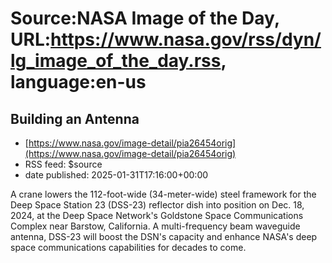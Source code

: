 # Source:NASA Image of the Day, URL:https://www.nasa.gov/rss/dyn/lg_image_of_the_day.rss, language:en-us

## Building an Antenna
 - [https://www.nasa.gov/image-detail/pia26454orig](https://www.nasa.gov/image-detail/pia26454orig)
 - RSS feed: $source
 - date published: 2025-01-31T17:16:00+00:00

A crane lowers the 112-foot-wide (34-meter-wide) steel framework for the Deep Space Station 23 (DSS-23) reflector dish into position on Dec. 18, 2024, at the Deep Space Network's Goldstone Space Communications Complex near Barstow, California. A multi-frequency beam waveguide antenna, DSS-23 will boost the DSN's capacity and enhance NASA's deep space communications capabilities for decades to come.

